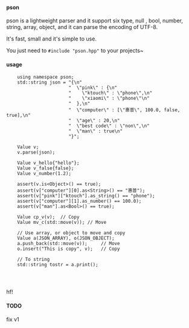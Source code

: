 #### pson

pson is a lightweight parser and it support six type, null , bool, number, string, array, object, and it can parse the encoding of UTF-8.

It's fast, small and it's simple to use.

You just need to `#include "pson.hpp"` to your projects~

#### usage

```
    using namespace pson;
    std::string json = "{\n"
                       "  \"pink\" : {\n"
                       "    \"ktouch\" : \"phone\",\n"
                       "    \"xiaomi\" : \"phone\"\n"
                       "  },\n"
                       "  \"computer\" : [\"惠普\", 100.0, false, true],\n"
                       "  \"age\" : 20,\n"
                       "  \"best code\" : \"non\",\n"
                       "  \"man\" : true\n"
                       "}";

    Value v;
    v.parse(json);
    
    Value v_hello{"hello"};
    Value v_false{false};
    Value v_number(1.2);
    
    assert(v.is<Object>() == true);
    assert(v["computer"][0].as<String>() == "惠普");
    assert(v["pink"]["ktouch"].as_string() == "phone");
    assert(v["computer"][1].as_number() == 100.0);
    assert(v["man"].as<Bool>() == true);

    Value cp_v(v);  // Copy
    Value mv_c(std::move(v)); // Move
    
    // Use array, or object to move and copy
    Value a(JSON_ARRAY), o(JSON_OBJECT);
    a.push_back(std::move(v));     // Move
    o.insert("This is copy", v);   // Copy
    
    // To string
    std::string tostr = a.print();
    
    
    
```

hf!


#### TODO

fix v1
